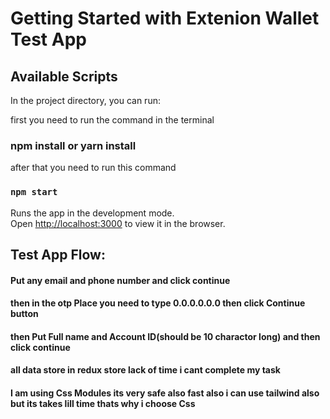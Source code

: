 # Getting Started with Extenion Wallet Test App

## Available Scripts

In the project directory, you can run:

first you need to run the command in the terminal
### npm install or yarn install

after that you need to run this command
### `npm start`

Runs the app in the development mode.\
Open [http://localhost:3000](http://localhost:3000) to view it in the browser.

## Test App Flow:

#### Put any email and phone number and click continue 

#### then in the otp Place you need to type 0.0.0.0.0.0 then click Continue button

#### then Put Full name and Account ID(should be 10 charactor long) and then click continue

#### all data store in redux store lack of time i cant complete my task

#### I am using Css Modules its very safe also fast also i can use tailwind also but its takes lill time thats why i choose Css
